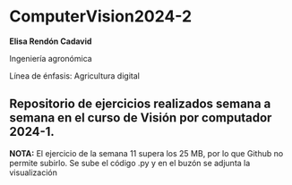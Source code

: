 # ComputerVision2024-2

**Elisa Rendón Cadavid**

Ingeniería agronómica

Línea de énfasis: Agricultura digital

## Repositorio de ejercicios realizados semana a semana en el curso de Visión por computador 2024-1. 

**NOTA:** El ejercicio de la semana 11 supera los 25 MB, por lo que Github no permite subirlo. Se sube el código .py y en el buzón se adjunta la visualización
